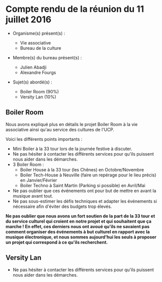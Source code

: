 # Compte rendu de la réunion du 11 juillet 2016

* Organisme(s) présent(s) :
    * Vie associative
    * Bureau de la culture
    
* Membre(s) du bureau présent(s) :
    * Julien Abadji
    * Alexandre Fourgs
    
* Sujet(s) abordé(s) :
    * Boiler Room (90%)
    * Versity Lan (10%)
    
## Boiler Room

Nous avons expliqué plus en détails le projet Boiler Room à la vie associative ainsi qu'au service des cultures de l'UCP.

Voici les différents points importants :
* Mini Boiler à la 33 tour lors de la journée festive à discuter.
* Ne pas hésiter à contacter les différents services pour qu'ils puissent nous aider dans les démarches.
* 3 Boiler Room :
    * Boiler House à la 33 tour (les Chênes) en Octobre/Novembre
    * Boiler Tech-House à Neuville (faire un repérage pour le lieu précis) en Janvier/Février
    * Boiler Techno à Saint Martin (Parking si possible) en Avril/Mai
* Ne pas oublier que ces événements ont pour but de mettre en avant la musique avant tout.
* Ne pas sous-estimer les défis techniques et adapter les événements si nécessaire afin d'éviter des budgets trop élevés.

**Ne pas oublier que nous avons un fort soutien de la part de la 33 tour et du service culturel qui croient en notre projet et qui souhaitent que ça marche ! En effet, ces derniers nous ont avoué qu'ils ne savaient pas comment organiser des événements à but culturel en rapport avec la musique électronique, et nous sommes aujourd'hui les seuls à proposer un projet qui correspond à ce qu'ils recherchent.**

## Versity Lan

* Ne pas hésiter à contacter les différents services pour qu'ils puissent nous aider dans les démarches.
